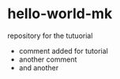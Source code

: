# hello-world-mk
repository for the tutuorial
- comment added for tutorial
- another comment
- and another
